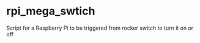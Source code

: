 # rpi_mega_swtich
Script for a Raspberry Pi to be triggered from rocker switch to turn it on or off 
